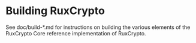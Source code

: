 Building RuxCrypto
=============

See doc/build-*.md for instructions on building the various
elements of the RuxCrypto Core reference implementation of RuxCrypto.

